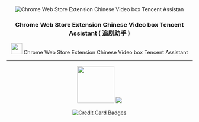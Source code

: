 


<div align="center">

 <br /> <p>

 ![Chrome Web Store Extension Chinese Video box Tencent Assistan](https://raw.githubusercontent.com/Download-Browser-Extensions/VideoBox-Tencent-Assistant/master/img/New128.png)
### Chrome Web Store Extension Chinese Video box Tencent Assistant  ( 追剧助手 ) 

<img src="https://raw.githubusercontent.com/Download-Browser-Extensions/VideoBox-Tencent-Assistant/master/img/48.png" width="30" /> Chrome Web Store Extension Chinese Video box Tencent Assistant 

---



 <img src="https://raw.githubusercontent.com/Download-Browser-Extensions/VideoBox-Tencent-Assistant/master/img/128.png" width="100" />  <a href="https://chrome.google.com/webstore/detail/video-box-tencent-assista/oifiglhgamignicpkfpfgldlnhckdjhc?hl=zh-CN"><img src="https://raw.githubusercontent.com/Download-Browser-Extensions/VideoBox-Tencent-Assistant/master/img/ChromeWebStore.png"  /></a> 
   
   <a href="http://paypal.me/MohamedOsama914/2"><img src="https://www.paypalobjects.com/webstatic/en_US/i/buttons/cc-badges-ppppcmcvdam.png" alt="Credit Card Badges" /></a>


  </p>
  <br />
  <p>

